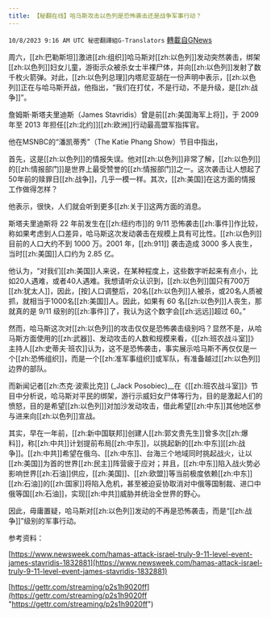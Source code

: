 ```yaml
---
title: 【秘翻在线】哈马斯攻击以色列是恐怖袭击还是战争军事行动？
---
```

`10/8/2023 9:16 AM UTC 秘密翻譯組G-Translators` [轉載自GNews](https://gnews.org/articles/1802759)

周六，[[zh:巴勒斯坦]]激进[[zh:组织]]哈马斯对[[zh:以色列]]发动突然袭击，绑架[[zh:以色列]]妇女儿童，游街示众被杀女士半裸尸体，并向[[zh:以色列]]发射了数千枚火箭弹。对此，[[zh:以色列总理]]内塔尼亚胡在一份声明中表示，[[zh:以色列]]正在与哈马斯开战，他指出，“我们在打仗，不是行动，不是升级，是[[zh:战争]]”。

詹姆斯·斯塔夫里迪斯（James Stavridis）曾是前[[zh:美国海军上将]]，于 2009 年至 2013 年担任[[zh:北约]][[zh:欧洲]]行动最高盟军指挥官。

他在MSNBC的“潘凯蒂秀”（The Katie Phang Show）节目中指出，

首先，这是[[zh:以色列]]的情报失误。他对[[zh:以色列]]非常了解，[[zh:以色列]]的[[zh:情报部门]]是世界上最受赞誉的[[zh:情报部门]]之一。这次袭击让人想起了50年前的赎罪日[[zh:战争]]，几乎一模一样。其次，[[zh:美国]]在这方面的情报工作做得怎样？

他表示，很快，人们就会听到更多[[zh:关于]]这两方面的消息。

斯塔夫里迪斯将 22 年前发生在[[zh:纽约市]]的 9/11 恐怖袭击[[zh:事件]]作比较，称如果考虑到人口差异，哈马斯这次发动袭击在规模上具有可比性。[[zh:以色列]]目前的人口大约不到 1000 万。2001 年，[[zh:911]] 袭击造成 3000 多人丧生，当时[[zh:美国]]人口约为 2.85 亿。

他认为，“对我们[[zh:美国]]人来说，在某种程度上，这些数字听起来有点小，比如20人遇难，或者40人遇难。我想请听众认识到，[[zh:以色列]]国只有700万[[zh:犹太人]]，因此，\[按\]人口调整后，20名[[zh:以色列]]人被杀，或20名人质被抓，就相当于1000名[[zh:美国]]人。因此，如果有 60 名[[zh:以色列]]人丧生，那就真的是 9/11 级别的[[zh:事件]]了，我认为这个数字会[[zh:远远]]超过 60。”

然而，哈马斯这次对[[zh:以色列]]的攻击仅仅是恐怖袭击级别吗？显然不是，从哈马斯方面使用的[[zh:武器]]、发动攻击的人数和规模来看，《[[zh:班农战斗室]]》主持人[[zh:史蒂夫·班农]]认为，这不是恐怖袭击，事实展示哈马斯不再仅仅是一个[[zh:恐怖组织]]，而是一个[[zh:准军事组织]]或军队，有准备越过[[zh:以色列]]边界的部队。

而新闻记者[[zh:杰克·波索比克]] (_Jack Posobiec)__在《[[zh:班农战斗室]]》节目中分析说，哈马斯对平民的绑架，游行示威妇女尸体等行为，目的是激起人们的愤怒，目的是希望[[zh:以色列]]对加沙发动攻击，借此希望[[zh:中东]]其他地区参与进来向[[zh:以色列]]宣战。

其实，早在一年前，[[zh:新中国联邦]]创建人[[zh:郭文贵先生]]曾多次[[zh:爆料]]，称[[zh:中共]]计划提前布局[[zh:中东]]，以挑起新的[[zh:中东]][[zh:战争]]。[[zh:中共]]希望在俄乌、[[zh:中东]]、台海三个地域同时挑起战火，让以[[zh:美国]]为首的世界[[zh:民主]]阵营疲于应对；并且，[[zh:中东]]陷入战火势必影响世界[[zh:石油]]供应，[[zh:美国]]、[[zh:欧盟]]等当前极度依赖[[zh:中东]][[zh:石油]]的[[zh:国家]]将陷入危机，甚至被迫妥协取消对中俄等国制裁、进口中俄等国[[zh:石油]]，实现[[zh:中共]]威胁并统治全世界的野心。

因此，毋庸置疑，哈马斯对[[zh:以色列]]发动的不再是恐怖袭击，而是“[[zh:战争]]”级别的军事行动。

参考资料：

[https://www.newsweek.com/hamas-attack-israel-truly-9-11-level-event-james-stavridis-1832881](https://www.newsweek.com/hamas-attack-israel-truly-9-11-level-event-james-stavridis-1832881)

[https://gettr.com/streaming/p2s1h9020ff](https://gettr.com/streaming/p2s1h9020ff "https://gettr.com/streaming/p2s1h9020ff")
